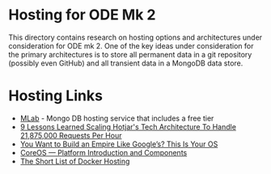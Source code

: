 # Hosting for ODE Mk 2
This directory contains research on hosting options and architectures under consideration for ODE mk 2.  One of the key ideas under consideration for the primary architectures is to store all permanent data in a git repository (possibly even GitHub) and all transient data in a MongoDB data store.

# Hosting Links

* [MLab](https://mlab.com/plans/pricing/) - Mongo DB hosting service that includes a free tier
* [9 Lessons Learned Scaling Hotjar's Tech Architecture To Handle 21,875,000 Requests Per Hour](https://www.hotjar.com/blog/9-lessons-we-learned-while-scaling-hotjars-tech-architecture)
* [You Want to Build an Empire Like Google’s? This Is Your OS](https://www.wired.com/2016/04/want-build-empire-like-googles-os/)
* [CoreOS — Platform Introduction and Components](https://futurestud.io/tutorials/coreos-platform-introduction-and-components)
* [The Short List of Docker Hosting](https://blog.codeship.com/the-shortlist-of-docker-hosting/)
